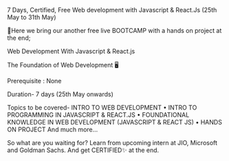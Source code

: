 7 Days, Certified, Free Web development with Javascript & React.Js (25th May to 31th May)

📢Here we bring our another free live BOOTCAMP with a hands on project at the end;

Web Development With Javascript & React.js

The Foundation of Web Development 🖥 

Prerequisite : None

Duration- 7 days (25th May onwards) 

Topics to be covered-
INTRO TO WEB DEVELOPMENT 
• INTRO TO PROGRAMMING IN  JAVASCRIPT  & REACT.JS
• FOUNDATIONAL KNOWLEDGE IN WEB DEVELOPMENT
(JAVASCRIPT & REACT  JS)
• HANDS ON PROJECT
And much more... 

So what are you waiting for? Learn from upcoming intern at JIO, Microsoft and Goldman Sachs. And get CERTIFIED✨ at the end.

